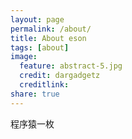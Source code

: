 ```yaml
---
layout: page
permalink: /about/
title: About eson
tags: [about]
image:
  feature: abstract-5.jpg
  credit: dargadgetz
  creditlink: 
share: true
---
```

程序猿一枚